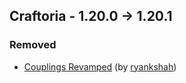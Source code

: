 ## Craftoria - 1.20.0 -> 1.20.1

### Removed

  * [Couplings Revamped](https://www.curseforge.com/minecraft/mc-mods/couplings-revamped) (by [ryankshah](https://www.curseforge.com/members/ryankshah/projects))

